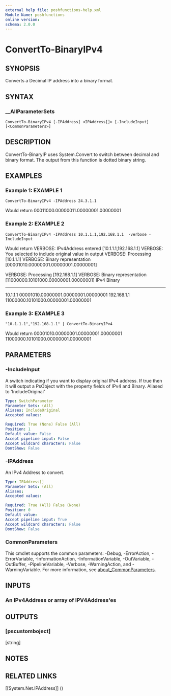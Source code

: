 ```yaml
---
external help file: poshfunctions-help.xml
Module Name: poshfunctions
online version: 
schema: 2.0.0
---
```


# ConvertTo-BinaryIPv4

## SYNOPSIS

Converts a Decimal IP address into a binary format.

## SYNTAX

### __AllParameterSets

```
ConvertTo-BinaryIPv4 [-IPAddress] <IPAddress[]> [-IncludeInput] [<CommonParameters>]
```

## DESCRIPTION

ConvertTo-BinaryIP uses System.Convert to switch between decimal and binary format.
The output from this function is dotted binary string.


## EXAMPLES

### Example 1: EXAMPLE 1

```
ConvertTo-BinaryIPv4 -IPAddress 24.3.1.1
```

Would return
00011000.00000011.00000001.00000001





### Example 2: EXAMPLE 2

```
ConvertTo-BinaryIPv4 -IPAddress 10.1.1.1,192.168.1.1  -verbose -IncludeInput
```

Would return
VERBOSE: IPv4Address entered [10.1.1.1,192.168.1.1]
VERBOSE: You selected to include original value in output
VERBOSE: Processing [10.1.1.1]
VERBOSE: Binary representation [00001010.00000001.00000001.00000001]

VERBOSE: Processing [192.168.1.1]
VERBOSE: Binary representation [11000000.10101000.00000001.00000001]
IPv4        Binary
----        ------
10.1.1.1    00001010.00000001.00000001.00000001
192.168.1.1 11000000.10101000.00000001.00000001





### Example 3: EXAMPLE 3

```
"10.1.1.1","192.168.1.1" | ConvertTo-BinaryIPv4
```

Would return
00001010.00000001.00000001.00000001
11000000.10101000.00000001.00000001






## PARAMETERS

### -IncludeInput

A switch indicating if you want to display original IPv4 address.
If true then it will output a PsObject with the property fields of IPv4 and Binary.
Aliased to 'IncludeOriginal'

```yaml
Type: SwitchParameter
Parameter Sets: (All)
Aliases: IncludeOriginal
Accepted values: 

Required: True (None) False (All)
Position: 1
Default value: False
Accept pipeline input: False
Accept wildcard characters: False
DontShow: False
```

### -IPAddress

An IPv4 Address to convert.

```yaml
Type: IPAddress[]
Parameter Sets: (All)
Aliases: 
Accepted values: 

Required: True (All) False (None)
Position: 0
Default value: 
Accept pipeline input: True
Accept wildcard characters: False
DontShow: False
```


### CommonParameters

This cmdlet supports the common parameters: -Debug, -ErrorAction, -ErrorVariable, -InformationAction, -InformationVariable, -OutVariable, -OutBuffer, -PipelineVariable, -Verbose, -WarningAction, and -WarningVariable. For more information, see [about_CommonParameters](http://go.microsoft.com/fwlink/?LinkID=113216).

## INPUTS

### An IPv4Address or array of IPV4Address'es



## OUTPUTS

### [pscustomboject]
[string]



## NOTES



## RELATED LINKS

[[System.Net.IPAddress]] ()


